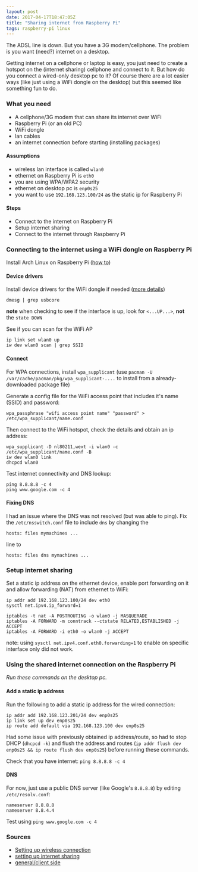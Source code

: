 ```yaml
---
layout: post
date: 2017-04-17T18:47:05Z
title: "Sharing internet from Raspberry Pi"
tags: raspberry-pi linux
---
```


The ADSL line is down. But you have a 3G modem/cellphone. The problem is you want (need?) internet on a desktop.

Getting internet on a cellphone or laptop is easy, you just need to create a hotspot on the (internet sharing) cellphone and connect to it. But how do you connect a wired-only desktop pc to it?
Of course there are a lot easier ways (like just using a WiFi dongle on the desktop) but this seemed like something fun to do.

### What you need

- A cellphone/3G modem that can share its internet over WiFi
- Raspberry Pi (or an old PC)
- WiFi dongle
- lan cables
- an internet connection before starting (installing packages)

#### Assumptions

- wireless lan interface is called `wlan0`
- ethernet on Raspberry Pi is `eth0`
- you are using WPA/WPA2 security
- ethernet on desktop pc is `enp0s25`
- you want to use `192.168.123.100/24` as the static ip for Raspberry Pi

#### Steps

- Connect to the internet on Raspberry Pi
- Setup internet sharing
- Connect to the internet through Raspberry Pi

### Connecting to the internet using a WiFi dongle on Raspberry Pi

Install Arch Linux on Raspberry Pi ([how to](https://archlinuxarm.org/platforms/armv6/raspberry-pi))

#### Device drivers

Install device drivers for the WiFi dongle if needed ([more details](https://wiki.archlinux.org/index.php/Wireless_network_configuration#Check_the_driver_status))

`dmesg | grep usbcore`

**note** when checking to see if the interface is up, look for `<...UP...>`, **not** the `state DOWN`

See if you can scan for the WiFi AP
```
ip link set wlan0 up
iw dev wlan0 scan | grep SSID
```

#### Connect

For WPA connections, install `wpa_supplicant` (use `pacman -U /var/cache/pacman/pkg/wpa_supplicant-....` to install from a already-downloaded package file)

Generate a config file for the WiFi access point that includes it's name (SSID) and password:

```
wpa_passphrase "wifi access point name" "password" > /etc/wpa_supplicant/name.conf
```

Then connect to the WiFi hotspot, check the details and obtain an ip address:

```
wpa_supplicant -D nl80211,wext -i wlan0 -c /etc/wpa_supplicant/name.conf -B
iw dev wlan0 link
dhcpcd wlan0
```

Test internet connectivity and DNS lookup:

```
ping 8.8.8.8 -c 4
ping www.google.com -c 4
```

#### Fixing DNS

I had an issue where the DNS was not resolved (but was able to ping). Fix the `/etc/nsswitch.conf` file to include `dns` by changing the

`hosts: files mymachines ...`

line to

`hosts: files dns mymachines ...`


### Setup internet sharing

Set a static ip address on the ethernet device, enable port forwarding on it and allow forwarding (NAT) from ethernet to WiFi:

```
ip addr add 192.168.123.100/24 dev eth0
sysctl net.ipv4.ip_forward=1

iptables -t nat -A POSTROUTING -o wlan0 -j MASQUERADE
iptables -A FORWARD -m conntrack --ctstate RELATED,ESTABLISHED -j ACCEPT
iptables -A FORWARD -i eth0 -o wlan0 -j ACCEPT
```

note: using `sysctl net.ipv4.conf.eth0.forwarding=1` to enable on specific interface only did not work.


### Using the shared internet connection on the Raspberry Pi

_Run these commands on the desktop pc._

#### Add a static ip address

Run the following to add a static ip address for the wired connection:

```
ip addr add 192.168.123.201/24 dev enp0s25
ip link set up dev enp0s25
ip route add default via 192.168.123.100 dev enp0s25
```

Had some issue with previously obtained ip address/route, so had to stop DHCP (`dhcpcd -k`) and flush the address and routes (`ip addr flush dev enp0s25 && ip route flush dev enp0s25`) before running these commands.

Check that you have internet: `ping 8.8.8.8 -c 4`

#### DNS

For now, just use a public DNS server (like Google's `8.8.8.8`) by editing `/etc/resolv.conf`:

```
nameserver 8.8.8.8
nameserver 8.8.4.4
```

Test using `ping www.google.com -c 4`


### Sources

- [Setting up wireless connection](https://wiki.archlinux.org/index.php/Wireless_network_configuration)
- [setting up internet sharing](https://wiki.archlinux.org/index.php/Internet_sharing)
- [general/client side](https://wiki.archlinux.org/index.php/Network_configuration#Manual_assignment)
